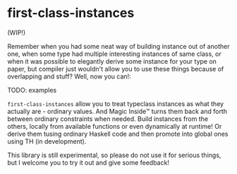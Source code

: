 # first-class-instances

(WIP!)

Remember when you had some neat way of building instance out of another one,
when some type had multiple interesting instances of same class, or when it was
possible to elegantly derive some instance for your type on paper, but compiler
just wouldn't allow you to use these things because of overlapping and stuff?
Well, now you can!:

TODO: examples

`first-class-instances` allow you to treat typeclass instances as what they
actually are - ordinary values. And Magic Inside™ turns them back and forth
between ordinary constraints when needed. Build instances from the others,
locally from available functions or even dynamically at runtime! Or derive them
tusing ordinary Haskell code and then promote into global ones using TH (in
development).

This library is still experimental, so please do not use it for serious things,
but I welcome you to try it out and give some feedback!